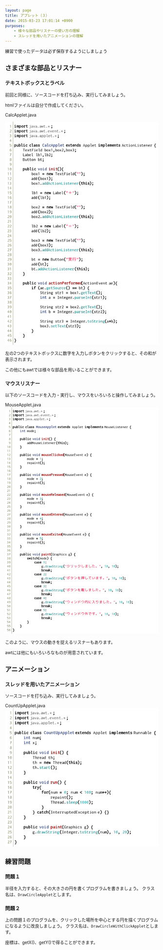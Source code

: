 ```yaml
---
layout: page
title: アプレット（３）
date: 2015-03-23 17:01:14 +0900
purposes:
    - 様々な部品やリスナーの使い方の理解
    - スレッドを用いたアニメーションの理解
---
```


練習で使ったデータは必ず保存するようにしましょう

さまざまな部品とリスナー
--------------

### テキストボックスとラベル

前回と同様に、ソースコードを打ち込み、実行してみましょう。

htmlファイルは自分で作成してください。

CalcApplet.java

![](./pic/CalcApplet.java.png)

左の2つのテキストボックスに数字を入力しボタンをクリックすると、その和が表示されます。

この他にもawtでは様々な部品を用いることができます。

### マウスリスナー

以下のソースコードを入力・実行し、マウスをいろいろと操作してみましょう。

MouseApplet.java
![](./pic/MouseApplet.java.png)

このように、マウスの動きを捉えるリスナーもあります。

awtには他にもいろいろなものが用意されています。

アニメーション
--------------

### スレッドを用いたアニメーション

ソースコードを打ち込み、実行してみましょう。

CountUpApplet.java
![](./pic/CountUpApplet.java.png)

練習問題
--------------

### 問題１

半径を入力すると、その大きさの円を書くプログラムを書きましょう。
クラス名は、`DrawCircleApplet`とします。

### 問題２

上の問題１のプログラムを、クリックした場所を中心とする円を描くプログラムになるように改良しましょう。
クラス名は、`DrawCircleWithClickApplet`とします。

座標は、getX()、getY()で得ることができます。
